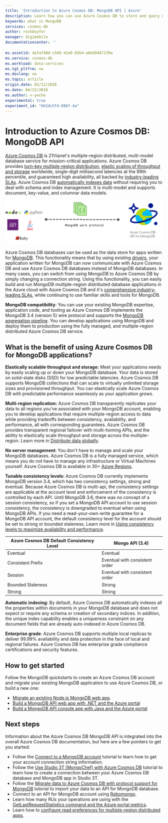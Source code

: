 ```yaml
---
title: 'Introduction to Azure Cosmos DB: MongoDB API | Azure'
description: Learn how you can use Azure Cosmos DB to store and query massive volumes of JSON documents with low latency using the popular OSS MongoDB APIs.
keywords: what is MongoDB
services: cosmos-db
author: rockboyfor
manager: digimobile
documentationcenter: ''

ms.assetid: 4afaf40d-c560-42e0-83b4-a64d94671f0a
ms.service: cosmos-db
ms.workload: data-services
ms.tgt_pltfrm: na
ms.devlang: na
ms.topic: article
origin.date: 02/12/2018
ms.date: 04/23/2018
ms.author: v-yeche
experimental: true
experiment_id: "662dc5fd-886f-4a"
---
```

# Introduction to Azure Cosmos DB: MongoDB API

[Azure Cosmos DB](../cosmos-db/introduction.md) is 21Vianet's multiple-region distributed, multi-model database service for mission-critical applications. Azure Cosmos DB provides [turn-key multiple-region distribution](distribute-data-globally.md), [elastic scaling of throughput and storage](partition-data.md) worldwide, single-digit millisecond latencies at the 99th percentile, and guaranteed high availability, all backed by [industry-leading SLAs](https://www.azure.cn/support/sla/cosmos-db/). Azure Cosmos DB [automatically indexes data](http://www.vldb.org/pvldb/vol8/p1668-shukla.pdf) without requiring you to deal with schema and index management. It is multi-model and supports document, key-value, and columnar data models. 
<!-- Notice: 全球 to 各个区域 -->
<!--Not Available on Graph -->

![Azure Cosmos DB: MongoDB API](./media/mongodb-introduction/cosmosdb-mongodb.png) 

Azure Cosmos DB databases can be used as the data store for apps written for [MongoDB](https://docs.mongodb.com/manual/introduction/). This functionality means that by using existing [drivers](https://docs.mongodb.org/ecosystem/drivers/), your application written for MongoDB can now communicate with Azure Cosmos DB and use Azure Cosmos DB databases instead of MongoDB databases. In many cases, you can switch from using MongoDB to Azure Cosmos DB by simply changing a connection string. Using this functionality, you can easily build and run MongoDB multiple-region distributed database applications in the Azure cloud with Azure Cosmos DB and it's [comprehensive industry-leading SLAs](https://www.azure.cn/support/sla/cosmos-db), while continuing to use familiar skills and tools for MongoDB.
<!-- Notice: 全球 to 多个区域 -->

**MongoDB compatibility**: You can use your existing MongoDB expertise, application code, and tooling as Azure Cosmos DB implements the MongoDB 3.4 (version 5) wire protocol and supports the [MongoDB aggregation pipeline](mongodb-feature-support.md#aggregation-pipeline). You can develop applications using MongoDB and deploy them to production using the fully managed, and multiple-region distributed Azure Cosmos DB service.
<!-- Notice: 全球 to 多个区域 -->

## What is the benefit of using Azure Cosmos DB for MongoDB applications?

**Elastically scalable throughput and storage:** Meet your applications needs by easily scaling up or down your MongoDB database. Your data is stored on solid-state disks (SSD) for low predictable latencies. Azure Cosmos DB supports MongoDB collections that can scale to virtually unlimited storage sizes and provisioned throughput. You can elastically scale Azure Cosmos DB with predictable performance seamlessly as your application grows. 

**Multi-region replication:** Azure Cosmos DB transparently replicates your data to all regions you've associated with your MongoDB account, enabling you to develop applications that require multiple-region access to data while providing tradeoffs between consistency, availability, and performance, all with corresponding guarantees. Azure Cosmos DB provides transparent regional failover with multi-homing APIs, and the ability to elastically scale throughput and storage across the multiple-region. Learn more in [Distribute data globally](distribute-data-globally.md).
<!-- Notice: global to multiple-region -->

**No server management**: You don't have to manage and scale your MongoDB databases. Azure Cosmos DB is a fully managed service, which means you do not have to manage any infrastructure or Virtual Machines yourself. Azure Cosmos DB is available in 30+ [Azure Regions](https://www.azure.cn/support/service-dashboard/).

**Tunable consistency levels:** Azure Cosmos DB currently implements MongoDB version 3.4, which has two consistency settings, strong and eventual. Because Azure Cosmos DB is multi-api, the consistency settings are applicable at the account level and enforcement of the consistency is controlled by each API. Until MongoDB 3.6, there was no concept of a session consistency, so if you set a MongoDB API account to use session consistency, the consistency is downgraded to eventual when using MongoDB APIs. If you need a read-your-own-write guarantee for a MongoDB API account, the default consistency level for the account should be set to strong or bounded staleness. Learn more in [Using consistency levels to maximize availability and performance](consistency-levels.md).

| Azure Cosmos DB Default Consistency Level |	Mongo API (3.4) |
|---|---|
|Eventual| Eventual |
|Consistent Prefix| Eventual with consistent order |
|Session| Eventual with consistent order |
|Bounded Staleness| Strong |
| Strong | Strong |

**Automatic indexing**: By default, Azure Cosmos DB automatically indexes all the properties within documents in your MongoDB database and does not expect or require any schema or creation of secondary indices. In addition, the unique index capability enables a uniqueness constraint on any document fields that are already auto-indexed in Azure Cosmos DB.

**Enterprise grade**: Azure Cosmos DB supports multiple local replicas to deliver 99.99% availability and data protection in the face of local and regional failures. Azure Cosmos DB has enterprise grade compliance certifications and security features.
<!--Not Available on (https://www.microsoft.com/trustcenter) for China--> 
<!-- Not Available [!VIDEO https://channel9.msdn.com/Shows/Azure-Friday/Introducing-Azure-Cosmos-DB/player] -->

## How to get started

Follow the MongoDB quickstarts to create an Azure Cosmos DB account and migrate your existing MongoDB application to use Azure Cosmos DB, or build a new one:

* [Migrate an existing Node.js MongoDB web app](create-mongodb-nodejs.md).
* [Build a MongoDB API web app with .NET and the Azure portal](create-mongodb-dotnet.md)
* [Build a MongoDB API console app with Java and the Azure portal](create-mongodb-java.md)

## Next steps

Information about the Azure Cosmos DB MongoDB API is integrated into the overall Azure Cosmos DB documentation, but here are a few pointers to get you started:

* Follow the [Connect to a MongoDB account](connect-mongodb-account.md) tutorial to learn how to get your account connection string information.
* Follow the [Use Studio 3T (MongoChef) with Azure Cosmos DB](mongodb-mongochef.md) tutorial to learn how to create a connection between your Azure Cosmos DB database and MongoDB app in Studio 3T.
* Follow the [Migrate data to Azure Cosmos DB with protocol support for MongoDB](mongodb-migrate.md) tutorial to import your data to an API for MongoDB database.
* Connect to an API for MongoDB account using [Robomongo](mongodb-robomongo.md).
* Learn how many RUs your operations are using with the [GetLastRequestStatistics command and the Azure portal metrics](request-units.md#GetLastRequestStatistics).
* Learn how to [configure read preferences for multiple-region distributed apps](../cosmos-db/tutorial-global-distribution-mongodb.md).

<!--Update_Description: update meta properties, update link, wording update-->